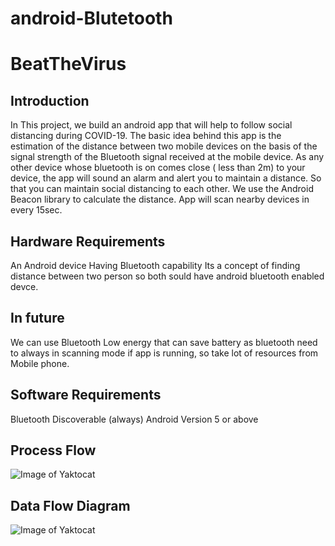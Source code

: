 # android-Blutetooth
# BeatTheVirus

## Introduction
In This project, we build an android app that will help to follow social distancing during COVID-19. The basic idea behind this app is the estimation of the distance between two mobile devices on the basis of the signal strength of the Bluetooth signal received at the mobile device. As any other device whose bluetooth is on comes close ( less than 2m) to your device, the app will sound an alarm and alert you to maintain a distance. So that you can maintain social distancing to each other. We use the Android Beacon library to calculate the distance.  App will scan nearby devices in every 15sec.


## Hardware Requirements
An Android device
Having Bluetooth capability
Its a concept of finding distance between two person so both sould have android bluetooth enabled devce.
## In future
We can use Bluetooth Low energy that can save battery as bluetooth need to always in scanning mode if app is running, so take lot of resources from Mobile phone.

## Software Requirements
Bluetooth Discoverable (always)
Android Version 5 or above

## Process Flow
![Image of Yaktocat](https://github.com/vaibhavs2/android-Blutetooth/blob/master/processflow.png)



## Data Flow Diagram
![Image of Yaktocat](https://github.com/vaibhavs2/android-Blutetooth/blob/master/dataflow.png)
